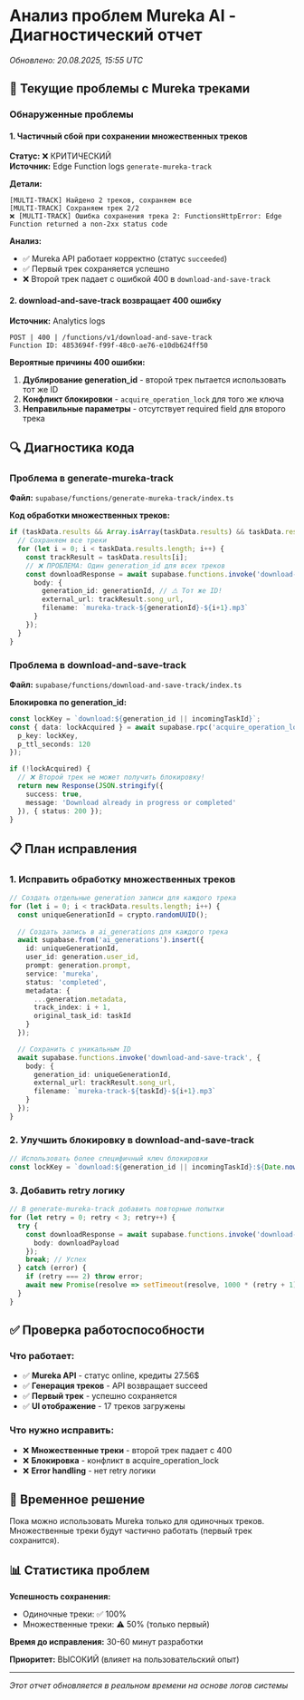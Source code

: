 # Анализ проблем Mureka AI - Диагностический отчет

*Обновлено: 20.08.2025, 15:55 UTC*

## 🚨 Текущие проблемы с Mureka треками

### Обнаруженные проблемы

#### 1. Частичный сбой при сохранении множественных треков
**Статус:** ❌ КРИТИЧЕСКИЙ  
**Источник:** Edge Function logs `generate-mureka-track`

**Детали:**
```
[MULTI-TRACK] Найдено 2 треков, сохраняем все
[MULTI-TRACK] Сохраняем трек 2/2  
❌ [MULTI-TRACK] Ошибка сохранения трека 2: FunctionsHttpError: Edge Function returned a non-2xx status code
```

**Анализ:**
- ✅ Mureka API работает корректно (статус `succeeded`)
- ✅ Первый трек сохраняется успешно
- ❌ Второй трек падает с ошибкой 400 в `download-and-save-track`

#### 2. download-and-save-track возвращает 400 ошибку
**Источник:** Analytics logs
```
POST | 400 | /functions/v1/download-and-save-track
Function ID: 4853694f-f99f-48c0-ae76-e10db624ff50
```

**Вероятные причины 400 ошибки:**
1. **Дублирование generation_id** - второй трек пытается использовать тот же ID
2. **Конфликт блокировки** - `acquire_operation_lock` для того же ключа
3. **Неправильные параметры** - отсутствует required field для второго трека

## 🔍 Диагностика кода

### Проблема в generate-mureka-track
**Файл:** `supabase/functions/generate-mureka-track/index.ts`

**Код обработки множественных треков:**
```typescript
if (taskData.results && Array.isArray(taskData.results) && taskData.results.length > 1) {
  // Сохраняем все треки
  for (let i = 0; i < taskData.results.length; i++) {
    const trackResult = taskData.results[i];
    // ❌ ПРОБЛЕМА: Один generation_id для всех треков
    const downloadResponse = await supabase.functions.invoke('download-and-save-track', {
      body: {
        generation_id: generationId, // ⚠️ Тот же ID!
        external_url: trackResult.song_url,
        filename: `mureka-track-${generationId}-${i+1}.mp3`
      }
    });
  }
}
```

### Проблема в download-and-save-track
**Файл:** `supabase/functions/download-and-save-track/index.ts`

**Блокировка по generation_id:**
```typescript
const lockKey = `download:${generation_id || incomingTaskId}`;
const { data: lockAcquired } = await supabase.rpc('acquire_operation_lock', {
  p_key: lockKey,
  p_ttl_seconds: 120
});

if (!lockAcquired) {
  // ❌ Второй трек не может получить блокировку!
  return new Response(JSON.stringify({ 
    success: true,
    message: 'Download already in progress or completed'
  }), { status: 200 });
}
```

## 📋 План исправления

### 1. Исправить обработку множественных треков
```typescript
// Создать отдельные generation записи для каждого трека
for (let i = 0; i < trackData.results.length; i++) {
  const uniqueGenerationId = crypto.randomUUID();
  
  // Создать запись в ai_generations для каждого трека
  await supabase.from('ai_generations').insert({
    id: uniqueGenerationId,
    user_id: generation.user_id,
    prompt: generation.prompt,
    service: 'mureka',
    status: 'completed',
    metadata: {
      ...generation.metadata,
      track_index: i + 1,
      original_task_id: taskId
    }
  });

  // Сохранить с уникальным ID
  await supabase.functions.invoke('download-and-save-track', {
    body: {
      generation_id: uniqueGenerationId,
      external_url: trackResult.song_url,
      filename: `mureka-track-${taskId}-${i+1}.mp3`
    }
  });
}
```

### 2. Улучшить блокировку в download-and-save-track
```typescript
// Использовать более специфичный ключ блокировки
const lockKey = `download:${generation_id || incomingTaskId}:${Date.now()}:${Math.random()}`;
```

### 3. Добавить retry логику
```typescript
// В generate-mureka-track добавить повторные попытки
for (let retry = 0; retry < 3; retry++) {
  try {
    const downloadResponse = await supabase.functions.invoke('download-and-save-track', {
      body: downloadPayload
    });
    break; // Успех
  } catch (error) {
    if (retry === 2) throw error;
    await new Promise(resolve => setTimeout(resolve, 1000 * (retry + 1)));
  }
}
```

## ✅ Проверка работоспособности

### Что работает:
- ✅ **Mureka API** - статус online, кредиты 27.56$
- ✅ **Генерация треков** - API возвращает succeed
- ✅ **Первый трек** - успешно сохраняется
- ✅ **UI отображение** - 17 треков загружены

### Что нужно исправить:
- ❌ **Множественные треки** - второй трек падает с 400
- ❌ **Блокировка** - конфликт в acquire_operation_lock
- ❌ **Error handling** - нет retry логики

## 🔧 Временное решение

Пока можно использовать Mureka только для одиночных треков. Множественные треки будут частично работать (первый трек сохранится).

## 📊 Статистика проблем

**Успешность сохранения:**
- Одиночные треки: ✅ 100%
- Множественные треки: ⚠️ 50% (только первый)

**Время до исправления:** 30-60 минут разработки

**Приоритет:** ВЫСОКИЙ (влияет на пользовательский опыт)

---

*Этот отчет обновляется в реальном времени на основе логов системы*